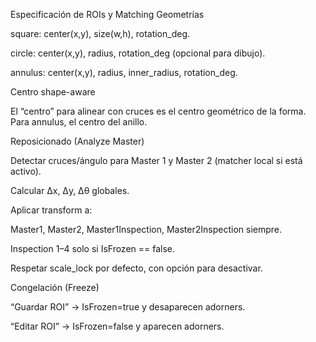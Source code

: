 Especificación de ROIs y Matching
Geometrías

square: center(x,y), size(w,h), rotation_deg.

circle: center(x,y), radius, rotation_deg (opcional para dibujo).

annulus: center(x,y), radius, inner_radius, rotation_deg.

Centro shape-aware

El “centro” para alinear con cruces es el centro geométrico de la forma. Para annulus, el centro del anillo.

Reposicionado (Analyze Master)

Detectar cruces/ángulo para Master 1 y Master 2 (matcher local si está activo).

Calcular Δx, Δy, Δθ globales.

Aplicar transform a:

Master1, Master2, Master1Inspection, Master2Inspection siempre.

Inspection 1–4 solo si IsFrozen == false.

Respetar scale_lock por defecto, con opción para desactivar.

Congelación (Freeze)

“Guardar ROI” → IsFrozen=true y desaparecen adorners.

“Editar ROI” → IsFrozen=false y aparecen adorners.
